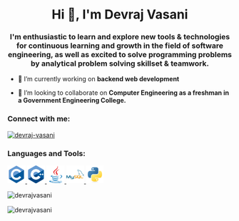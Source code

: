 <h1 align="center">Hi 👋, I'm Devraj Vasani</h1>
<h3 align="center">I'm enthusiastic to learn and explore new tools & technologies for continuous learning and growth in the field of software engineering, as well as excited to solve programming problems by analytical problem solving skillset & teamwork.</h3>

- 🔭 I’m currently working on **backend web development**

- 👯 I’m looking to collaborate on **Computer Engineering as a freshman in a Government Engineering College.**

<h3 align="left">Connect with me:</h3>
<p align="left">
<a href="https://linkedin.com/in/devraj-vasani" target="blank"><img align="center" src="https://raw.githubusercontent.com/rahuldkjain/github-profile-readme-generator/master/src/images/icons/Social/linked-in-alt.svg" alt="devraj-vasani" height="30" width="40" /></a>
</p>

<h3 align="left">Languages and Tools:</h3>
<p align="left"> <a href="https://www.cprogramming.com/" target="_blank" rel="noreferrer"> <img src="https://raw.githubusercontent.com/devicons/devicon/master/icons/c/c-original.svg" alt="c" width="40" height="40"/> </a> <a href="https://www.w3schools.com/cpp/" target="_blank" rel="noreferrer"> <img src="https://raw.githubusercontent.com/devicons/devicon/master/icons/cplusplus/cplusplus-original.svg" alt="cplusplus" width="40" height="40"/> </a> <a href="https://www.java.com" target="_blank" rel="noreferrer"> <img src="https://raw.githubusercontent.com/devicons/devicon/master/icons/java/java-original.svg" alt="java" width="40" height="40"/> </a> <a href="https://www.mysql.com/" target="_blank" rel="noreferrer"> <img src="https://raw.githubusercontent.com/devicons/devicon/master/icons/mysql/mysql-original-wordmark.svg" alt="mysql" width="40" height="40"/> </a> <a href="https://www.python.org" target="_blank" rel="noreferrer"> <img src="https://raw.githubusercontent.com/devicons/devicon/master/icons/python/python-original.svg" alt="python" width="40" height="40"/> </a> </p>

<p><img align="center" src="https://github-readme-stats.vercel.app/api/top-langs?username=devrajvasani&show_icons=true&locale=en&layout=compact" alt="devrajvasani" /></p>

<p><img align="center" src="https://github-readme-streak-stats.herokuapp.com/?user=devrajvasani&" alt="devrajvasani" /></p>


<!--
**DevrajVasani/DevrajVasani** is a ✨ _special_ ✨ repository because its `README.md` (this file) appears on your GitHub profile.
